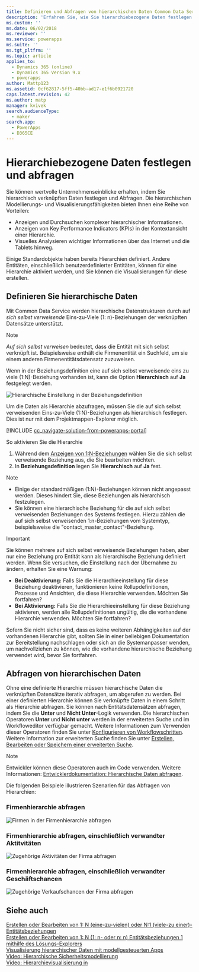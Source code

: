```yaml
---
title: Definieren und Abfragen von hierarchischen Daten Common Data Service | MicrosoftDocs
description: 'Erfahren Sie, wie Sie hierarchiebezogene Daten festlegen und abfragen'
ms.custom: ''
ms.date: 06/02/2018
ms.reviewer: ''
ms.service: powerapps
ms.suite: ''
ms.tgt_pltfrm: ''
ms.topic: article
applies_to:
  - Dynamics 365 (online)
  - Dynamics 365 Version 9.x
  - powerapps
author: Mattp123
ms.assetid: 0cf62817-5ff5-40bb-ad17-e1f6b0921720
caps.latest.revision: 42
ms.author: matp
manager: kvivek
search.audienceType:
  - maker
search.app:
  - PowerApps
  - D365CE
---
```

# <a name="define-and-query-hierarchically-related-data"></a>Hierarchiebezogene Daten festlegen und abfragen

Sie können wertvolle Unternehmenseinblicke erhalten, indem Sie hierarchisch verknüpften Daten festlegen und Abfragen. Die hierarchischen Modellierungs- und Visualisierungsfähigkeiten bieten Ihnen eine Reihe von Vorteilen:  
  
- Anzeigen und Durchsuchen komplexer hierarchischer Informationen.  
- Anzeigen von Key Performance Indicators (KPIs) in der Kontextansicht einer Hierarchie.  
- Visuelles Analysieren wichtiger Informationen über das Internet und die Tablets hinweg.  
  
Einige Standardobjekte haben bereits Hierarchien definiert. Andere Entitäten, einschließlich benutzerdefinierter Entitäten, können für eine Hierarchie aktiviert werden, und Sie können die Visualisierungen für diese erstellen. 

## <a name="define-hierarchical-data"></a>Definieren Sie hierarchische Daten

Mit Common Data Service werden hierarchische Datenstrukturen durch auf *sich selbst verweisende* Eins-zu-Viele (1: n)-Beziehungen der verknüpften Datensätze unterstützt. 

> [!NOTE]
> *Auf sich selbst verweisen* bedeutet, dass die Entität mit sich selbst verknüpft ist. Beispielsweise enthält die Firmenentität ein Suchfeld, um sie einem anderen Firmenentitätsdatensatz zuzuweisen.

Wenn in der Beziehungsdefinition eine auf sich selbst verweisende eins zu viele (1:N)-Beziehung vorhanden ist, kann die Option **Hierarchisch** auf **Ja** festgelegt werden.

![Hierarchische Einstellung in der Beziehungsdefinition](media/self-referential-relationship-car-solution-explorer.png)

Um die Daten als Hierarchie abzufragen, müssen Sie die auf sich selbst verweisenden Eins-zu-Viele (1:N)-Beziehungen als hierarchisch festlegen. Dies ist nur mit dem Projektmappen-Explorer möglich.

[!INCLUDE [cc_navigate-solution-from-powerapps-portal](../../includes/cc_navigate-solution-from-powerapps-portal.md)]

So aktivieren Sie die Hierarchie  
  
1. Während dem [Anzeigen von 1:N-Beziehungen](create-edit-1n-relationships-solution-explorer.md#view-entity-relationships) wählen Sie die sich selbst verweisende Beziehung aus, die Sie bearbeiten möchten.
2. In **Beziehungsdefinition** legen Sie **Hierarchisch** auf **Ja** fest.  
  
> [!NOTE]
> - Einige der standardmäßigen (1:N)-Beziehungen können nicht angepasst werden. Dieses hindert Sie, diese Beziehungen als hierarchisch festzulegen.  
> - Sie können eine hierarchische Beziehung für die auf sich selbst verweisenden Beziehungen des Systems festlegen. Hierzu zählen die auf sich selbst verweisenden 1:n-Beziehungen vom Systemtyp, beispielsweise die "contact_master_contact"-Beziehung.  

> [!IMPORTANT]
> Sie können mehrere auf sich selbst verweisende Beziehungen haben, aber nur eine Beziehung pro Entität kann als hierarchische Beziehung definiert werden. Wenn Sie versuchen, die Einstellung nach der Übernahme zu ändern, erhalten Sie eine Warnung:
>
> - **Bei Deaktivierung:** Falls Sie die Hierarchieeinstellung für diese Beziehung deaktivieren, funktionieren keine Rollupdefinitionen, Prozesse und Ansichten, die diese Hierarchie verwenden. Möchten Sie fortfahren? 
> - **Bei Aktivierung:** Falls Sie die Hierarchieeinstellung für diese Beziehung aktivieren, werden alle Rollupdefinitionen ungültig, die die vorhandene Hierarchie verwenden. Möchten Sie fortfahren?
>
> Sofern Sie nicht sicher sind, dass es keine weiteren Abhängigkeiten auf der vorhandenen Hierarchie gibt, sollten Sie in einer beliebigen Dokumentation zur Bereitstellung nachschlagen oder sich an die Systemanpasser wenden, um nachvollziehen zu können, wie die vorhandene hierarchische Beziehung verwendet wird, bevor Sie fortfahren.

<a name="BKMK_Querydata"></a> 
  
## <a name="query-hierarchical-data"></a>Abfragen von hierarchischen Daten  

Ohne eine definierte Hierarchie müssen hierarchische Daten die verknüpften Datensätze iterativ abfragen, um abgerufen zu werden. Bei einer definierten Hierarchie können Sie verknüpfte Daten in einem Schritt als Hierarchie abfragen. Sie können nach Entitätsdatensätzen abfragen, indem Sie die **Unter** und **Nicht Unter**-Logik verwenden. Die hierarchischen Operatoren **Unter** und **Nicht unter** werden in der erweiterten Suche und im Workfloweditor verfügbar gemacht. Weitere Informationen zum Verwenden dieser Operatoren finden Sie unter [Konfigurieren von Workflowschritten](/flow/configure-workflow-steps#setting-conditions-for-workflow-actions). Weitere Information zur erweiterten Suche finden Sie unter [Erstellen, Bearbeiten oder Speichern einer erweiterten Suche](https://docs.microsoft.com/dynamics365/customer-engagement/basics/save-advanced-find-search).  

> [!NOTE]
> Entwickler können diese Operatoren auch im Code verwenden. Weitere Informationen: [Entwicklerdokumentation: Hierarchische Daten abfragen](/dynamics365/customer-engagement/developer/org-service/query-hierarchical-data).
  
Die folgenden Beispiele illustrieren Szenarien für das Abfragen von Hierarchien:  
  
### <a name="query-account-hierarchy"></a>Firmenhierarchie abfragen  
  
![Firmen in der Firmenhierarchie abfragen](media/query-accounts.png)  
  
### <a name="query-account-hierarchy-including-related-activities"></a>Firmenhierarchie abfragen, einschließlich verwandter Aktitvitäten  
  
![Zugehörige Aktivitäten der Firma abfragen](media/query-account-related-activities.png)  
  
###  <a name="query-account-hierarchy-including-related-opportunities"></a>Firmenhierarchie abfragen, einschließlich verwandter Geschäftschancen  
  
![Zugehörige Verkaufschancen der Firma abfragen](media/query-account-related-opportunities.png)  
  
## <a name="see-also"></a>Siehe auch 
[Erstellen oder Bearbeiten von 1: N (eine-zu-vielen) oder N:1 (viele-zu einer)-Entitätsbeziehungen](create-edit-1n-relationships.md)<br />
[Erstellen oder Bearbeiten von 1: N (1: n- oder n: n) Entitätsbeziehungen 1 mithilfe des Lösungs-Explorers](create-edit-1n-relationships-solution-explorer.md)<br />
[Visualisierung hierarchischer Daten mit modellgesteuerten Apps](visualize-hierarchical-data.md)<br />
[Video: Hierarchische Sicherheitsmodellierung](http://www.youtube.com/watch?v=kx5So32DrCo&index=10&list=PLC3591A8FE4ADBE07)<br />
[Video: Hierarchievisualisierung in](http://www.youtube.com/watch?v=_dGBE6icLNw&index=9&list=PLC3591A8FE4ADBE07)
